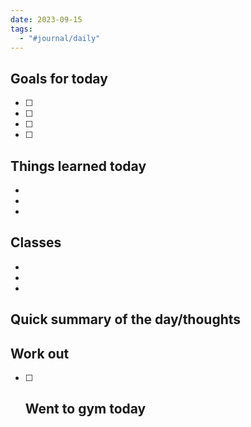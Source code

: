 ```yaml
---
date: 2023-09-15
tags:
  - "#journal/daily"
---
```

## Goals for today
- [ ] 
- [ ] 
- [ ] 
- [ ] 

## Things learned today
- 
- 
- 

## Classes
- 
- 
- 

## Quick summary of the day/thoughts


## Work out
- [ ] Went to gym today
	- 



